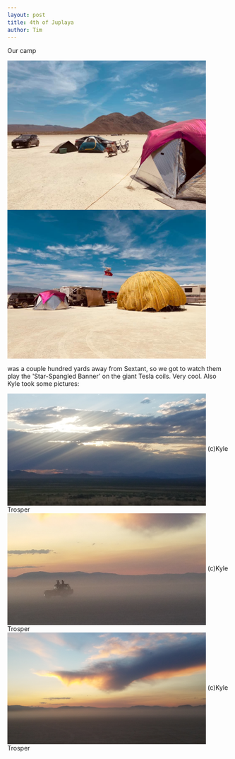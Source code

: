 ```yaml
---
layout: post
title: 4th of Juplaya
author: Tim
---
```


Our camp

<img align="center" src="/images/juplaya2019/camp1.jpg" width="450"/>   

<img align="center" src="/images/juplaya2019/camp2.jpg" width="450"/>   

was a couple hundred yards away from Sextant, so we got to watch them play the 'Star-Spangled Banner' on the giant Tesla coils. Very cool. Also Kyle took some pictures:

<img align="center" src="/images/juplaya2019/landscape_1.jpg" width="450"/>   
(c)Kyle Trosper

<img align="center" src="/images/juplaya2019/landscape_2.jpg" width="450"/>   
(c)Kyle Trosper

<img align="center" src="/images/juplaya2019/landscape_3.jpg" width="450"/>   
(c)Kyle Trosper
